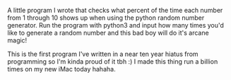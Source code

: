 A little program I wrote that checks what percent of the time each number from 1 through 10 shows up when using the python random number generator. Run the program with python3 and input how many times you'd like to generate a random number and this bad boy will do it's arcane magic!

This is the first program I've written in a near ten year hiatus from programming so I'm kinda proud of it tbh :) I made this thing run a billion times on my new iMac today hahaha.

